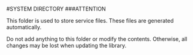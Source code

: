 #SYSTEM DIRECTORY
###ATTENTION

This folder is used to store service files. These files are generated automatically.

Do not add anything to this folder or modify the contents. Otherwise, all changes may be lost when updating the library.


